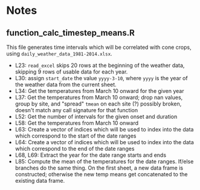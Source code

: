 # Notes

## function_calc_timestep_means.R

This file generates time intervals which will be correlated with cone crops,
using `daily_weather_data_1981-2014.xlsx`.

- L23: `read_excel` skips 20 rows at the beginning of the weather data, skipping 9
  rows of usable data for each year.
- L30: assign `start_date` the value `yyyy-3-10`, where `yyyy` is the year of
  the weather data from the current sheet.
- L34: Get the temperatures from March 10 onward for the given year
- L37: Get the temperatures from March 10 onward; drop nan values, group by
  site, and "spread" `tmean` on each site (?) possibly broken, doesn't match
  any call signature for that function
- L52: Get the number of intervals for the given onset and duration
- L58: Get the temperatures from March 10 onward
- L63: Create a vector of indices which will be used to index into the data
  which correspond to the start of the date ranges
- L64: Create a vector of indices which will be used to index into the data
  which correspond to the end of the date ranges
- L68, L69: Extract the year for the date range starts and ends
- L85: Compute the mean of the temperatures for the date ranges. If/else
  branches do the same thing. On the first sheet, a new data frame is
  constructed; otherwise the new temp means get concatenated to the existing
  data frame.
